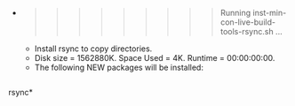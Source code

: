 * >>>>>>>>> Running inst-min-con-live-build-tools-rsync.sh ...
  * Install rsync to copy directories.
  * Disk size = 1562880K. Space Used = 4K. Runtime = 00:00:00:00.
  * The following NEW packages will be installed:
  ```bash
rsync*
  ```
